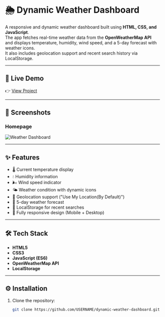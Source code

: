 # 🌦️ Dynamic Weather Dashboard

A responsive and dynamic weather dashboard built using **HTML, CSS, and JavaScript**.  
The app fetches real-time weather data from the **OpenWeatherMap API** and displays temperature, humidity, wind speed, and a 5-day forecast with weather icons.  
It also includes geolocation support and recent search history via LocalStorage.

---

## 🚀 Live Demo
👉 [View Project](https://github.com/Poojanpatel12/-Dynamic-Weather-Dashboard)

---

## 📸 Screenshots
### Homepage
![Weather Dashboard](screenshot.png)

---

## ✨ Features
- 🌡 Current temperature display  
- 💧 Humidity information  
- 🌬 Wind speed indicator  
- 🌤 Weather condition with dynamic icons  
- 📍 Geolocation support ("Use My Location(By Default)")  
- 📅 5-day weather forecast  
- 💾 LocalStorage for recent searches  
- 📱 Fully responsive design (Mobile + Desktop)  

---

## 🛠 Tech Stack
- **HTML5**  
- **CSS3**  
- **JavaScript (ES6)**  
- **OpenWeatherMap API**  
- **LocalStorage**

---

## ⚙️ Installation
1. Clone the repository:
   ```bash
   git clone https://github.com/USERNAME/dynamic-weather-dashboard.git

